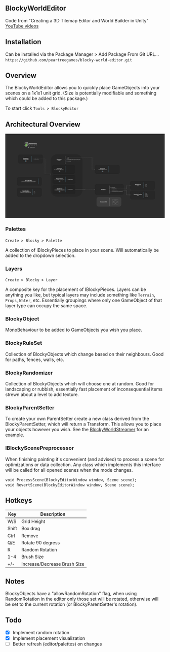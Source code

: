 ## BlockyWorldEditor
Code from "Creating a 3D Tilemap Editor and World Builder in Unity" [YouTube videos](https://youtu.be/ZxWkhdcHD-4)

## Installation

Can be installed via the Package Manager > Add Package From Git URL...
`https://github.com/peartreegames/blocky-world-editor.git`

## Overview

The BlockyWorldEditor allows you to quickly place GameObjects into your scenes on a 1x1x1 unit grid. (Size is potentially modifiable and something which could be added to this package.)

To start click `Tools > BlockyEditor`

## Architectural Overview
![Architecture](./Documentation/Architecture.png)

### Palettes

`Create > Blocky > Palette`

A collection of IBlockyPieces to place in your scene. Will automatically be added to the dropdown selection.

### Layers

`Create > Blocky > Layer`

A composite key for the placement of IBlockyPieces. Layers can be anything you like, but typical layers may include something like `Terrain`, `Props`, `Water`, etc. Essentially groupings where only one GameObject of that layer type can occupy the same space.

### BlockyObject

MonoBehaviour to be added to GameObjects you wish you place.

### BlockyRuleSet

Collection of BlockyObjects which change based on their neighbours. Good for paths, fences, walls, etc.

### BlockyRandomizer

Collection of BlockyObjects which will choose one at random. Good for landscaping or rubbish, essentially fast placement of inconsequential items strewn about a level to add texture.

### BlockyParentSetter

To create your own ParentSetter create a new class derived from the BlockyParentSetter, which will return a Transform. This allows you to place your objects however you wish. See the [BlockyWorldStreamer](https://github.com/peartreegames/blocky-world-streamer/) for an example.

### IBlockyScenePreprocessor

When finishing painting it's convenient (and advised) to process a scene for optimizations or data collection. Any class which implements this interface will be called for all opened scenes when the mode changes.
    
    void ProcessScene(BlockyEditorWindow window, Scene scene);
    void RevertScene(BlockyEditorWindow window, Scene scene);

## Hotkeys

| Key | Description |
| --- | --- |
| W/S | Grid Height |
| Shift | Box drag |
| Ctrl | Remove |
| Q/E | Rotate 90 degress |
| R | Random Rotation |
| 1-4 | Brush Size |
| +/- | Increase/Decrease Brush Size |

## Notes

BlockyObjects have a "allowRandomRotation" flag, when using RandomRotation in the editor only those set will be rotated, otherwise will be set to the current rotation (or BlockyParentSetter's rotation).

## Todo
  - [x] Implement random rotation
  - [x] Implement placement visualization
  - [ ] Better refresh (editor/palettes) on changes